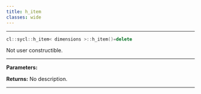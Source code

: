 ```yaml
---
title: h_item
classes: wide
---
```



---

```cpp
cl::sycl::h_item< dimensions >::h_item()=delete
```


Not user constructible. 


---
**Parameters:**

**Returns:** No description.

---
